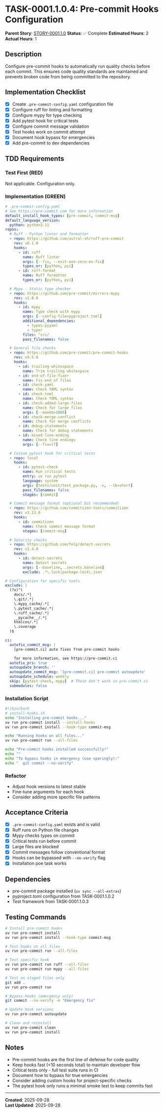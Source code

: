 # TASK-0001.1.0.4: Pre-commit Hooks Configuration

**Parent Story**: [STORY-0001.1.0](../stories/STORY-0001.1.0.md)
**Status**: ✅ Complete
**Estimated Hours**: 2
**Actual Hours**: 1

## Description

Configure pre-commit hooks to automatically run quality checks before each commit. This ensures code quality standards are maintained and prevents broken code from being committed to the repository.

## Implementation Checklist

- [x] Create `.pre-commit-config.yaml` configuration file
- [x] Configure ruff for linting and formatting
- [x] Configure mypy for type checking
- [x] Add pytest hook for critical tests
- [x] Configure commit message validation
- [x] Test hooks work on commit attempt
- [x] Document hook bypass for emergencies
- [x] Add pre-commit to dev dependencies

## TDD Requirements

### Test First (RED)

Not applicable. Configuration only.

### Implementation (GREEN)

```yaml
# .pre-commit-config.yaml
# See https://pre-commit.com for more information
default_install_hook_types: [pre-commit, commit-msg]
default_language_version:
  python: python3.11
repos:
  # Ruff - Python linter and formatter
  - repo: https://github.com/astral-sh/ruff-pre-commit
    rev: v0.1.0
    hooks:
      - id: ruff
        name: Ruff linter
        args: [--fix, --exit-non-zero-on-fix]
        types_or: [python, pyi]
      - id: ruff-format
        name: Ruff formatter
        types_or: [python, pyi]

  # Mypy - Static type checker
  - repo: https://github.com/pre-commit/mirrors-mypy
    rev: v1.8.0
    hooks:
      - id: mypy
        name: Type check with mypy
        args: [--config-file=pyproject.toml]
        additional_dependencies:
          - types-pyyaml
          - typer
        files: ^src/
        pass_filenames: false

  # General file checks
  - repo: https://github.com/pre-commit/pre-commit-hooks
    rev: v4.5.0
    hooks:
      - id: trailing-whitespace
        name: Trim trailing whitespace
      - id: end-of-file-fixer
        name: Fix end of files
      - id: check-yaml
        name: Check YAML syntax
      - id: check-toml
        name: Check TOML syntax
      - id: check-added-large-files
        name: Check for large files
        args: [--maxkb=1000]
      - id: check-merge-conflict
        name: Check for merge conflicts
      - id: debug-statements
        name: Check for debug statements
      - id: mixed-line-ending
        name: Check line endings
        args: [--fix=lf]

  # Custom pytest hook for critical tests
  - repo: local
    hooks:
      - id: pytest-check
        name: Run critical tests
        entry: uv run pytest
        language: system
        args: [tests/unit/test_package.py, -v, --tb=short]
        pass_filenames: false
        stages: [commit]

  # Commit message format (optional but recommended)
  - repo: https://github.com/commitizen-tools/commitizen
    rev: v3.13.0
    hooks:
      - id: commitizen
        name: Check commit message format
        stages: [commit-msg]

  # Security checks
  - repo: https://github.com/Yelp/detect-secrets
    rev: v1.4.0
    hooks:
      - id: detect-secrets
        name: Detect secrets
        args: [--baseline, .secrets.baseline]
        exclude: .*\.lock|package-lock\.json

# Configuration for specific tools
exclude: |
  (?x)^(
    docs/.*|
    \.git/.*|
    \.mypy_cache/.*|
    \.pytest_cache/.*|
    \.ruff_cache/.*|
    __pycache__/.*|
    htmlcov/.*|
    \.coverage
  )$

ci:
  autofix_commit_msg: |
    [pre-commit.ci] auto fixes from pre-commit hooks

    for more information, see https://pre-commit.ci
  autofix_prs: true
  autoupdate_branch: ''
  autoupdate_commit_msg: '[pre-commit.ci] pre-commit autoupdate'
  autoupdate_schedule: weekly
  skip: [pytest-check, mypy]  # These don't work in pre-commit.ci
  submodules: false
```

### Installation Script

```bash
#!/bin/bash
# install-hooks.sh
echo "Installing pre-commit hooks..."
uv run pre-commit install --install-hooks
uv run pre-commit install --hook-type commit-msg

echo "Running hooks on all files..."
uv run pre-commit run --all-files

echo "Pre-commit hooks installed successfully!"
echo ""
echo "To bypass hooks in emergency (use sparingly):"
echo "  git commit --no-verify"
```

### Refactor

- Adjust hook versions to latest stable
- Fine-tune arguments for each hook
- Consider adding more specific file patterns

## Acceptance Criteria

- [x] `.pre-commit-config.yaml` exists and is valid
- [x] Ruff runs on Python file changes
- [x] Mypy checks types on commit
- [x] Critical tests run before commit
- [x] Large files are blocked
- [x] Commit messages follow conventional format
- [x] Hooks can be bypassed with `--no-verify` flag
- [x] Installation poe task works

## Dependencies

- pre-commit package installed (`uv sync --all-extras`)
- pyproject.toml configuration from TASK-0001.1.0.2
- Test framework from TASK-0001.1.0.3

## Testing Commands

```bash
# Install pre-commit hooks
uv run pre-commit install
uv run pre-commit install --hook-type commit-msg

# Test hooks on all files
uv run pre-commit run --all-files

# Test specific hook
uv run pre-commit run ruff --all-files
uv run pre-commit run mypy --all-files

# Test on staged files only
git add .
uv run pre-commit run

# Bypass hooks (emergency only)
git commit --no-verify -m "Emergency fix"

# Update hook versions
uv run pre-commit autoupdate

# Clean and reinstall
uv run pre-commit clean
uv run pre-commit install
```

## Notes

- Pre-commit hooks are the first line of defense for code quality
- Keep hooks fast (<10 seconds total) to maintain developer flow
- Critical tests only - full test suite runs in CI
- Document how to bypass for true emergencies
- Consider adding custom hooks for project-specific checks
- The pytest hook only runs a minimal smoke test to keep commits fast

---

**Created**: 2025-09-28  
**Last Updated**: 2025-09-28
